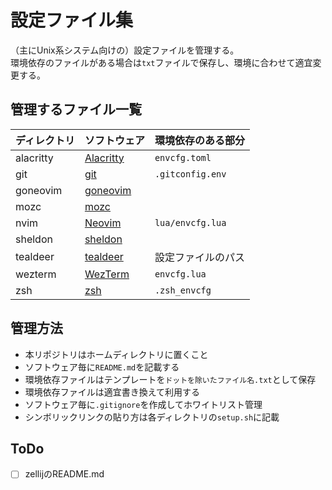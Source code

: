 # 設定ファイル集

（主にUnix系システム向けの）設定ファイルを管理する。  
環境依存のファイルがある場合は`txt`ファイルで保存し、環境に合わせて適宜変更する。

## 管理するファイル一覧

| ディレクトリ | ソフトウェア | 環境依存のある部分 |
| :-- | :-- | :-- |
| alacritty | [Alacritty](https://github.com/alacritty/alacritty) | `envcfg.toml` |
| git | [git](https://git-scm.com) | `.gitconfig.env` |
| goneovim | [goneovim](https://github.com/akiyosi/goneovim) |  |
| mozc | [mozc](https://github.com/google/mozc) |  |
| nvim | [Neovim](https://neovim.io) | `lua/envcfg.lua` |
| sheldon | [sheldon](https://github.com/rossmacarthur/sheldon) |  |
| tealdeer | [tealdeer](https://github.com/dbrgn/tealdeer) | 設定ファイルのパス |
| wezterm | [WezTerm](https://wezfurlong.org/wezterm/index.html) | `envcfg.lua` |
| zsh | [zsh](https://www.zsh.org) | `.zsh_envcfg` |

## 管理方法

- 本リポジトリはホームディレクトリに置くこと
- ソフトウェア毎に`README.md`を記載する
- 環境依存ファイルはテンプレートを`ドットを除いたファイル名.txt`として保存
- 環境依存ファイルは適宜書き換えて利用する
- ソフトウェア毎に`.gitignore`を作成してホワイトリスト管理
- シンボリックリンクの貼り方は各ディレクトリの`setup.sh`に記載

## ToDo

* [ ] zellijのREADME.md
